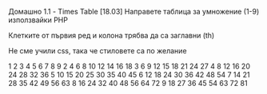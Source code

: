 Домашно 1.1 - Times Table [18.03]
Направете таблица за умножение (1-9) използвайки PHP

Клетките от първия ред и колона трябва да са заглавни (th)

Не сме учили css, така че стиловете са по желание

1	2	3	4	5	6	7	8	9
2	4	6	8	10	12	14	16	18
3	6	9	12	15	18	21	24	27
4	8	12	16	20	24	28	32	36
5	10	15	20	25	30	35	40	45
6	12	18	24	30	36	42	48	54
7	14	21	28	35	42	49	56	63
8	16	24	32	40	48	56	64	72
9	18	27	36	45	54	63	72	81
